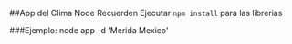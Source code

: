 ##App del Clima Node
Recuerden Ejecutar ```npm install``` para las librerias

###Ejemplo:  node app -d 'Merida Mexico'